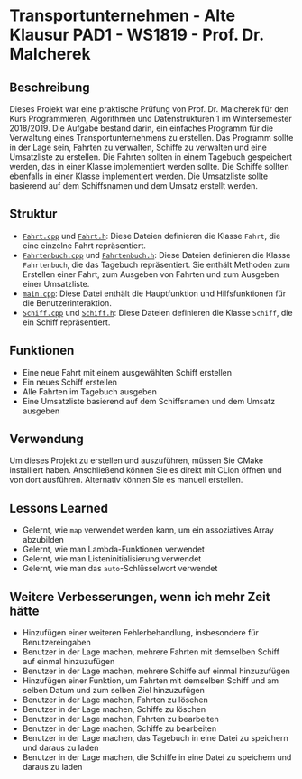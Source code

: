 # Transportunternehmen - Alte Klausur PAD1 - WS1819 - Prof. Dr. Malcherek

## Beschreibung

Dieses Projekt war eine praktische Prüfung von Prof. Dr. Malcherek für den Kurs Programmieren, Algorithmen und Datenstrukturen 1 im Wintersemester 2018/2019. Die Aufgabe bestand darin, ein einfaches Programm für die Verwaltung eines Transportunternehmens zu erstellen. Das Programm sollte in der Lage sein, Fahrten zu verwalten, Schiffe zu verwalten und eine Umsatzliste zu erstellen. Die Fahrten sollten in einem Tagebuch gespeichert werden, das in einer Klasse implementiert werden sollte. Die Schiffe sollten ebenfalls in einer Klasse implementiert werden. Die Umsatzliste sollte basierend auf dem Schiffsnamen und dem Umsatz erstellt werden.

## Struktur

- [`Fahrt.cpp`](Fahrt.cpp) und [`Fahrt.h`](Fahrt.h): Diese Dateien definieren die Klasse `Fahrt`, die eine einzelne Fahrt repräsentiert.
- [`Fahrtenbuch.cpp`](Fahrtenbuch.cpp) und [`Fahrtenbuch.h`](Fahrtenbuch.h): Diese Dateien definieren die Klasse `Fahrtenbuch`, die das Tagebuch repräsentiert. Sie enthält Methoden zum Erstellen einer Fahrt, zum Ausgeben von Fahrten und zum Ausgeben einer Umsatzliste.
- [`main.cpp`](main.cpp): Diese Datei enthält die Hauptfunktion und Hilfsfunktionen für die Benutzerinteraktion.
- [`Schiff.cpp`](Schiff.cpp) und [`Schiff.h`](Schiff.h): Diese Dateien definieren die Klasse `Schiff`, die ein Schiff repräsentiert.

## Funktionen

- Eine neue Fahrt mit einem ausgewählten Schiff erstellen
- Ein neues Schiff erstellen
- Alle Fahrten im Tagebuch ausgeben
- Eine Umsatzliste basierend auf dem Schiffsnamen und dem Umsatz ausgeben

## Verwendung

Um dieses Projekt zu erstellen und auszuführen, müssen Sie CMake installiert haben. Anschließend können Sie es direkt mit CLion öffnen und von dort ausführen. Alternativ können Sie es manuell erstellen.

## Lessons Learned

- Gelernt, wie `map` verwendet werden kann, um ein assoziatives Array abzubilden
- Gelernt, wie man Lambda-Funktionen verwendet
- Gelernt, wie man Listeninitialisierung verwendet
- Gelernt, wie man das `auto`-Schlüsselwort verwendet

## Weitere Verbesserungen, wenn ich mehr Zeit hätte

- Hinzufügen einer weiteren Fehlerbehandlung, insbesondere für Benutzereingaben
- Benutzer in der Lage machen, mehrere Fahrten mit demselben Schiff auf einmal hinzuzufügen
- Benutzer in der Lage machen, mehrere Schiffe auf einmal hinzuzufügen
- Hinzufügen einer Funktion, um Fahrten mit demselben Schiff und am selben Datum und zum selben Ziel hinzuzufügen
- Benutzer in der Lage machen, Fahrten zu löschen
- Benutzer in der Lage machen, Schiffe zu löschen
- Benutzer in der Lage machen, Fahrten zu bearbeiten
- Benutzer in der Lage machen, Schiffe zu bearbeiten
- Benutzer in der Lage machen, das Tagebuch in eine Datei zu speichern und daraus zu laden
- Benutzer in der Lage machen, die Schiffe in eine Datei zu speichern und daraus zu laden
